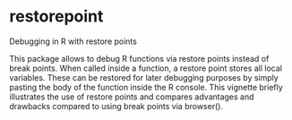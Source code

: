 restorepoint
============

Debugging in R with restore points

This package allows to debug R functions via restore points instead of break points. When called inside a function, a restore point stores all local variables. These can be restored for later debugging purposes by simply pasting the body of the function inside the R console. This vignette briefly illustrates the use of restore points and compares advantages and drawbacks compared to using break points via browser().

